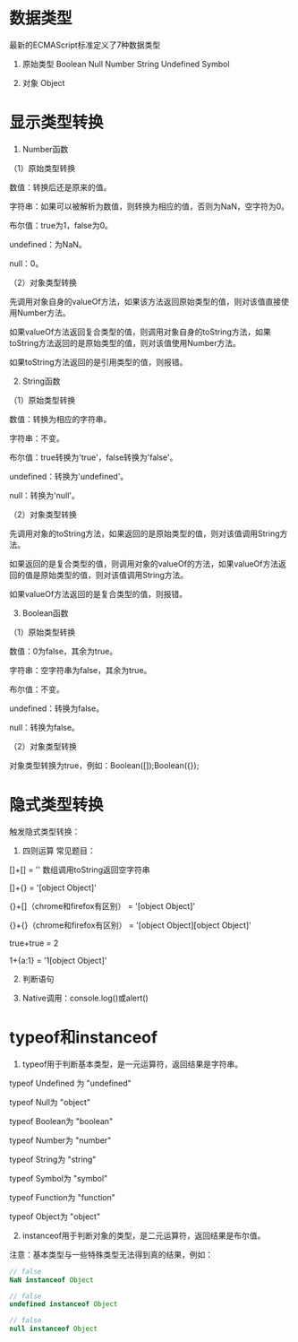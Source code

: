 # 数据类型

最新的ECMAScript标准定义了7种数据类型

1. 原始类型 Boolean Null Number String Undefined Symbol

2. 对象 Object

# 显示类型转换

1. Number函数

  （1）原始类型转换

  数值：转换后还是原来的值。

  字符串：如果可以被解析为数值，则转换为相应的值，否则为NaN，空字符为0。

  布尔值：true为1，false为0。

  undefined：为NaN。

  null：0。

  （2）对象类型转换

  先调用对象自身的valueOf方法，如果该方法返回原始类型的值，则对该值直接使用Number方法。

  如果valueOf方法返回复合类型的值，则调用对象自身的toString方法，如果toString方法返回的是原始类型的值，则对该值使用Number方法。

  如果toString方法返回的是引用类型的值，则报错。

2. String函数

  （1）原始类型转换

  数值：转换为相应的字符串。

  字符串：不变。

  布尔值：true转换为'true'，false转换为'false'。

  undefined：转换为'undefined'。

  null：转换为'null'。

  （2）对象类型转换

  先调用对象的toString方法，如果返回的是原始类型的值，则对该值调用String方法。

  如果返回的是复合类型的值，则调用对象的valueOf的方法，如果valueOf方法返回的值是原始类型的值，则对该值调用String方法。

  如果valueOf方法返回的是复合类型的值，则报错。

3. Boolean函数

  （1）原始类型转换

  数值：0为false，其余为true。

  字符串：空字符串为false，其余为true。

  布尔值：不变。

  undefined：转换为false。

  null：转换为false。

  （2）对象类型转换

  对象类型转换为true，例如：Boolean([]);Boolean({});

# 隐式类型转换

触发隐式类型转换：

1. 四则运算 常见题目：

  []+[] = '' 数组调用toString返回空字符串

  []+{} = '[object Object]'

  {}+[]（chrome和firefox有区别） = '[object Object]'

  {}+{}（chrome和firefox有区别） = '[object Object][object Object]'

  true+true = 2

  1+{a:1} = '1[object Object]'

2. 判断语句

3. Native调用：console.log()或alert()

# typeof和instanceof

1. typeof用于判断基本类型，是一元运算符，返回结果是字符串。

  typeof Undefined 为 "undefined"

  typeof Null为 "object"

  typeof Boolean为 "boolean"

  typeof Number为 "number"

  typeof String为 "string"

  typeof Symbol为 "symbol"

  typeof Function为 "function"

  typeof Object为 "object"

2. instanceof用于判断对象的类型，是二元运算符，返回结果是布尔值。

  注意：基本类型与一些特殊类型无法得到真的结果，例如：

  ```javascript
  // false
  NaN instanceof Object

  // false
  undefined instanceof Object

  // false
  null instanceof Object
  ```
